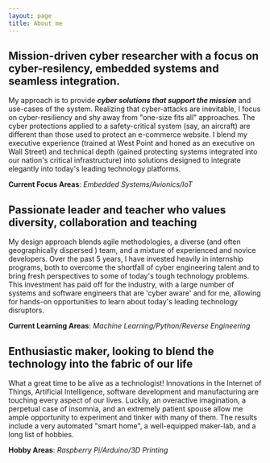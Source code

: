 ```yaml
---
layout: page
title: About me
---
```


## Mission-driven cyber researcher with a focus on cyber-resilency, embedded systems and seamless integration.

My approach is to provide ***cyber solutions that support the mission*** and use-cases of the system.   Realizing that cyber-attacks are inevitable, I focus on cyber-resiliency and shy away from  "one-size fits all" approaches.   The cyber protections applied to a safety-critical system (say, an aircraft) are different than those used to protect an e-commerce website.   I blend my executive experience (trained at West Point and honed as an executive on Wall Street) and technical depth (gained protecting systems integrated into our nation's critical infrastructure) into solutions designed to integrate elegantly into today's leading technology platforms.

**Current Focus Areas**: *Embedded Systems/Avionics/IoT*

## Passionate leader and teacher who values diversity, collaboration and teaching

My design approach blends agile methodologies, a diverse (and often geographically dispersed ) team, and a mixture of experienced and novice developers.    Over the past 5 years, I have invested heavily in internship programs, both to overcome the shortfall of cyber engineering talent and to bring fresh perspectives to some of today's tough technology problems.   This investment has paid off for the industry, with a large number of systems and software engineers that are 'cyber aware' and for me, allowing for hands-on opportunities to learn about today's leading technology disruptors.   

**Current Learning Areas**: *Machine Learning/Python/Reverse Engineering*

##  Enthusiastic maker, looking to blend the technology into the fabric of our life

What a great time to be alive as a technologist!   Innovations in the Internet of Things, Artificial Intelligence, software development and manufacturing are touching every aspect of our lives.   Luckily, an overactive imagination, a perpetual case of insomnia, and an extremely patient spouse allow me ample opportunity to experiment and tinker with many of them.   The results include a very automated "smart home", a well-equipped maker-lab, and a long list of hobbies.

**Hobby Areas**:  *Raspberry Pi/Arduino/3D Printing*
